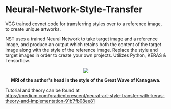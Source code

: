 # Neural-Network-Style-Transfer
VGG trained covnet code for transferring styles over to a reference image, to create unique artworks.

NST uses a trained Neural Network to take target image and a reference image, and produce an output which retains both the content of the target image along with the style of the reference image. Replace the style and target images in order to create your own projects.
Utilizes Python, KERAS & Tensorflow.

</p>
<p align="center">
  <img src="https://i.imgur.com/ayfDZs8.png">
</p>
                                                    
                                                    
<p align="center">
  <b>MRI of the author's head in the style of the Great Wave of Kanagawa.</b><br>
 
</p>

          


Tutorial and theory can be found at https://medium.com/gradientcrescent/neural-art-style-transfer-with-keras-theory-and-implementation-91b7fb08ee81
